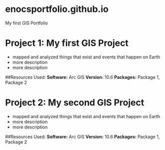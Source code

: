 # enocsportfolio.github.io
My first GIS Portfolio
 
# Project 1: My first GIS Project
* mapped and analyzed things that exist and events that happen on Earth
* more description
* more description

##Resources Used:
**Software:** Arc GIS
**Version:** 10.6
**Packages:** Package 1, Package 2

# Project 2: My second GIS Project
* mapped and analyzed things that exist and events that happen on Earth
* more description
* more description


##Resources Used:
**Software:** Arc GIS
**Version:** 10.6
**Packages:** Package 1, Package 2
